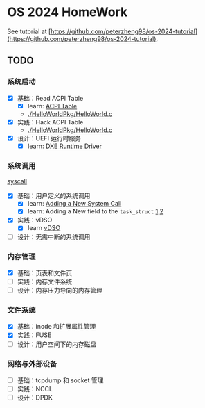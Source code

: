 # OS 2024 HomeWork

See tutorial at [https://github.com/peterzheng98/os-2024-tutorial](https://github.com/peterzheng98/os-2024-tutorial).

## TODO

### 系统启动

- [x] 基础：Read ACPI Table
  - [x] learn: [ACPI Table](https://blog.csdn.net/u011280717/article/details/124959776)
  - [./HelloWorldPkg/HelloWorld.c](./HelloWorldPkg/HelloWorld.c)
- [x] 实践：Hack ACPI Table
  - [./HelloWorldPkg/HelloWorld.c](./HelloWorldPkg/HelloWorld.c)
- [x] 设计：UEFI 运行时服务
  - [x] learn: [DXE Runtime Driver](https://tianocore-docs.github.io/edk2-ModuleWriteGuide/draft/8_dxe_drivers_non-uefi_drivers/88_dxe_runtime_driver.html)

### 系统调用

[syscall](./syscall/)

- [x] 基础：用户定义的系统调用
  - [x] learn: [Adding a New System Call](https://www.kernel.org/doc/html/v5.15/process/adding-syscalls.html)
  - [x] learn: Adding a New field to the `task_struct` [1](https://stackoverflow.com/questions/8044652/adding-entry-to-task-struct-and-initializing-to-default-value) [2](https://www.linuxquestions.org/questions/programming-9/adding-a-new-field-to-task_struct-310638/)
- [x] 实践：vDSO
  - [x] learn [vDSO](https://zhuanlan.zhihu.com/p/436454953)
- [ ] 设计：无需中断的系统调用

### 内存管理

- [x] 基础：页表和文件页
- [ ] 实践：内存文件系统
- [ ] 设计：内存压力导向的内存管理

### 文件系统

- [x] 基础：inode 和扩展属性管理
- [x] 实践：FUSE
- [ ] 设计：用户空间下的内存磁盘

### 网络与外部设备

- [ ] 基础：tcpdump 和 socket 管理
- [ ] 实践：NCCL
- [ ] 设计：DPDK
